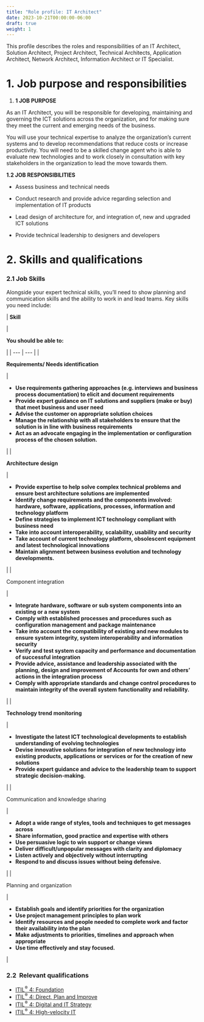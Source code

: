 ```yaml
---
title: "Role profile: IT Architect"
date: 2023-10-21T00:00:00-06:00
draft: true
weight: 1
---
```


This profile describes the roles and responsibilities of an IT Architect, Solution Architect, Project Architect, Technical Architects, Application Architect, Network Architect, Information Architect or IT Specialist.

# 1. Job purpose and responsibilities
1.  **1 JOB PURPOSE**

As an IT Architect, you will be responsible for developing, maintaining and governing the ICT solutions across the organization, and for making sure they meet the current and emerging needs of the business.

You will use your technical expertise to analyze the organization’s current systems and to develop recommendations that reduce costs or increase productivity. You will need to be a skilled change agent who is able to evaluate new technologies and to work closely in consultation with key stakeholders in the organization to lead the move towards them.

**1.2 JOB RESPONSIBILITIES**

* Assess business and technical needs

* Conduct research and provide advice regarding selection and implementation of IT products
* Lead design of architecture for, and integration of, new and upgraded ICT solutions
* Provide technical leadership to designers and developers

# 2. Skills and qualifications
### 2.1 Job Skills
Alongside your expert technical skills, you’ll need to show planning and communication skills and the ability to work in and lead teams. Key skills you need include:

| 
**Skill**

 | 

**You should be able to:**

 |
| --- | --- |
| 

**Requirements/ Needs identification**

 | 

* **Use requirements gathering approaches (e.g. interviews and business process documentation) to elicit and document requirements**
* **Provide expert guidance on IT solutions and suppliers (make or buy) that meet business and user need**
* **Advise the customer on appropriate solution choices**
* **Manage the relationship with all stakeholders to ensure that the solution is in line with business requirements**
* **Act as an advocate engaging in the implementation or configuration process of the chosen solution.**

 |
| 

**Architecture design**

 | 

* **Provide expertise to help solve complex technical problems and ensure best architecture solutions are implemented**
* **Identify change requirements and the components involved: hardware, software, applications, processes, information and technology platform**
* **Define strategies to implement ICT technology compliant with business need**
* **Take into account interoperability, scalability, usability and security**
* **Take account of current technology platform, obsolescent equipment and latest technological innovations**
* **Maintain alignment between business evolution and technology developments.**

 |
| 

Component integration

 | 

* **Integrate hardware, software or sub system components into an existing or a new system**
* **Comply with established processes and procedures such as configuration management and package maintenance**
* **Take into account the compatibility of existing and new modules to ensure system integrity, system interoperability and information security**
* **Verify and test system capacity and performance and documentation of successful integration**
* **Provide advice, assistance and leadership associated with the planning, design and improvement of Accounts for own and others’ actions in the integration process**
* **Comply with appropriate standards and change control procedures to maintain integrity of the overall system functionality and reliability.**

 |
| 

**Technology trend monitoring**

 | 

* **Investigate the latest ICT technological developments to establish understanding of evolving technologies**
* **Devise innovative solutions for integration of new technology into existing products, applications or services or for the creation of new solutions**
* **Provide expert guidance and advice to the leadership team to support strategic decision-making.**

 |
| 

Communication and knowledge sharing

 | 

* **Adopt a wide range of styles, tools and techniques to get messages across**
* **Share information, good practice and expertise with others**
* **Use persuasive logic to win support or change views**
* **Deliver difficult/unpopular messages with clarity and diplomacy**
* **Listen actively and objectively without interrupting**
* **Respond to and discuss issues without being defensive.**

 |
| 

Planning and organization

 | 

* **Establish goals and identify priorities for the organization**
* **Use project management principles to plan work**
* **Identify resources and people needed to complete work and factor their availability into the plan**
* **Make adjustments to priorities, timelines and approach when appropriate**
* **Use time effectively and stay focused.**

 |

### 2.2  Relevant qualifications
* [ITIL<sup>®</sup> 4: Foundation](https://www.axelos.com/certifications/itil-service-management/itil-4-foundation)
* [ITIL<sup>®</sup> 4: Direct, Plan and Improve](https://www.axelos.com/certifications/itil-service-management/managing-professional/direct-plan-and-improve)
* [ITIL<sup>®</sup> 4: Digital and IT Strategy](https://www.axelos.com/certifications/itil-service-management/strategic-leader/digital-and-it-strategy)
* [ITIL<sup>®</sup> 4: High-velocity IT](https://www.axelos.com/certifications/itil-service-management/managing-professional/high-velocity-it)
